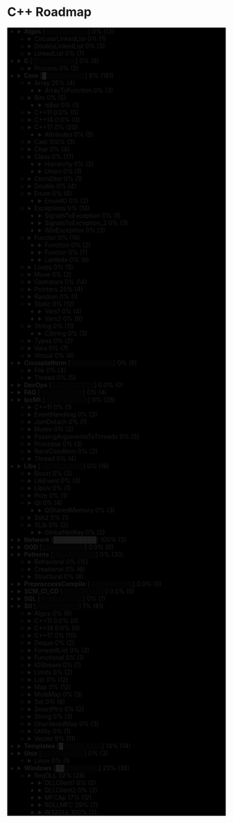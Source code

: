 # C++ Roadmap

<div style="background-color:black">

* <details close>
  <summary><b>Algos</b> [░░░░░░░░░░] 0% (13)</summary>

    * ❌ BubbleSort.cpp
    * ❌ InvertString.cpp

  </details>

  * <details close>
    <summary>CircularLinkedList 0% (1)</summary>

      * ❌ CircularLinkedList.cpp

    </details>

  * <details close>
    <summary>DoublyLinkedList 0% (3)</summary>

      * ❌ DoubleLinkedListDeletion.cpp
      * ❌ DoubleLinkedListInsertion.cpp
      * ❌ DoubleLinkedList.cpp

    </details>

  * <details close>
    <summary>LinkedList 0% (7)</summary>

      * ❌ LinkedListInsertion.cpp
      * ❌ DetectLoopInLinkedList.cpp
      * ❌ SortedMergeOfTwoLinkedList.cpp
      * ❌ ReverseALinkedList.cpp
      * ❌ LinkedListDeletion.cpp
      * ❌ PrintNthNodeFromTheEndOfLinkedList.cpp
      * ❌ LinkedListSearchForANode.cpp

    </details>

* <details close>
  <summary><b>C</b> [░░░░░░░░░░] 0% (8)</summary>

    * ❌ Time.cpp
    * ❌ Atoi.cpp
    * ❌ Printf.cpp
    * ❌ Strptime.cpp
    * ❌ BuffZero.cpp
    * ❌ VSnprintf.cpp

  </details>

  * <details close>
    <summary>Process 0% (2)</summary>

      * ❌ ExitFunctions.cpp
      * ❌ Exit.cpp

    </details>

* <details close>
  <summary><b>Core</b> [█░░░░░░░░░] 6% (161)</summary>

    * ✅ `Explicit.cpp`
    * ✅ `GoTo.cpp`
    * ✅ `ReturnBool.cpp`
    * ✅ `SwitchString.cpp`

  </details>

  * <details close>
    <summary>Array 25% (4)</summary>

      * ✅ `ArraySize.cpp`

    </details>

    * <details close>
      <summary>ArrayToFunction 0% (3)</summary>

        * ❌ ArrayToFunction3.cpp
        * ❌ ArrayToFunction1.cpp
        * ❌ ArrayToFunction2.cpp

      </details>

  * <details close>
    <summary>Bits 0% (5)</summary>

      * ❌ BitMask2.cpp
      * ❌ BitMask.cpp
      * ❌ bitset.cpp
      * ❌ BuffToint.cpp

    </details>

    * <details close>
      <summary>IsBot 0% (1)</summary>

        * ❌ main_BlackList.cpp

      </details>

  * <details close>
    <summary>C++11 0.0% (0)</summary>


    </details>

  * <details close>
    <summary>C++14 0.0% (0)</summary>


    </details>

  * <details close>
    <summary>C++17 0% (20)</summary>

      * ❌ TemplateAutoParam.cpp
      * ❌ StructuredBindings.cpp
      * ❌ NestedNamespaces.cpp
      * ❌ LambdaThisByValue.cpp
      * ❌ EnumListInitialization.cpp
      * ❌ StructuredBindingsRef.cpp
      * ❌ ConstexprIf.cpp
      * ❌ FAQ.md
      * ❌ BracedInitList.cpp
      * ❌ ConstexprLambda.cpp
      * ❌ FoldExpressions.cpp
      * ❌ InlineVars.cpp
      * ❌ TemplateArgDeduction.cpp
      * ❌ SelectionVarInitializer.cpp
      * ❌ Utf8CharLiterals.cpp

    </details>

    * <details close>
      <summary>Attributes 0% (5)</summary>

        * ❌ maybe_unused.cpp
        * ❌ FAQ.md
        * ❌ Sample1.cpp
        * ❌ fallthrough.cpp
        * ❌ nodiscard.cpp

      </details>

  * <details close>
    <summary>Cast 100% (3)</summary>

      * ✅ `ReinterpretCast.cpp`
      * ✅ `Casts.cpp`
      * ✅ `BoolCast.cpp`

    </details>

  * <details close>
    <summary>Char 0% (4)</summary>

      * ❌ IntToChar.cpp
      * ❌ Escape.cpp
      * ❌ UnicodeAnsi.cpp
      * ❌ SizeofUnicodes.cpp

    </details>

  * <details close>
    <summary>Class 0% (17)</summary>

      * ❌ MethodWithoutBody.cpp
      * ❌ InitConstructor.cpp
      * ❌ InheritanceFunctions.cpp
      * ❌ ConstructOrder.cpp
      * ❌ CopyConstructor1.cpp
      * ❌ EmptyStructSizeOf.cpp
      * ❌ SizeOfClass.cpp
      * ❌ CallMethod.cpp
      * ❌ InitOrder.cpp
      * ❌ FunctionDefinition.cpp
      * ❌ CpoyConstructor2.cpp
      * ❌ QuotedString.java
      * ❌ FriendClass.cpp
      * ❌ CondtructorOrder.cpp

    </details>

    * <details close>
      <summary>Hierarchy 0% (2)</summary>

        * ❌ Hierarchy.cpp
        * ❌ Proxy.cpp

      </details>

    * <details close>
      <summary>Union 0% (1)</summary>

        * ❌ Union.cpp

      </details>

  * <details close>
    <summary>CtorsDtor 0% (1)</summary>

      * ❌ ConstructNew.cpp

    </details>

  * <details close>
    <summary>Double 0% (4)</summary>

      * ❌ IntDoubleCompare.cpp
      * ❌ DoubleCast.cpp
      * ❌ DoubleCompare.cpp
      * ❌ IsGreater.cpp

    </details>

  * <details close>
    <summary>Enum 0% (6)</summary>

      * ❌ SafeEnum.cpp
      * ❌ SizeOf.cpp
      * ❌ ForEnum.cpp
      * ❌ CodeStyle.cpp

    </details>

    * <details close>
      <summary>EnumIO 0% (2)</summary>

        * ❌ EnumIO.h
        * ❌ EnumIO_test.cpp

      </details>

  * <details close>
    <summary>Exceptions 0% (10)</summary>

      * ❌ Try.cpp
      * ❌ Exception2.cpp
      * ❌ Exception3.cpp

    </details>

    * <details close>
      <summary>SignalsToException 0% (1)</summary>

        * ❌ SignalsToException.cpp

      </details>

    * <details close>
      <summary>SignalsToException_2 0% (3)</summary>

        * ❌ SignalHandler.h
        * ❌ SignalHandler.inl
        * ❌ SignalsToException_2.cpp

      </details>

    * <details close>
      <summary>WinException 0% (3)</summary>

        * ❌ CxWinException.cpp
        * ❌ WinException.cpp
        * ❌ CxWinException.h

      </details>

  * <details close>
    <summary>Functor 0% (19)</summary>

      * ❌ VariableArguments.cpp

    </details>

    * <details close>
      <summary>Function 0% (2)</summary>

        * ❌ NativeFunction.cpp
        * ❌ InlineFunction.cpp

      </details>

    * <details close>
      <summary>Functor 0% (7)</summary>

        * ❌ FunctorExample4.cpp
        * ❌ FunctorExample1.cpp
        * ❌ FunctorExample2.cpp
        * ❌ Functor.cpp
        * ❌ FunctorTarget.cpp
        * ❌ FunctorExample3.cpp
        * ❌ StaticFunctor.cpp

      </details>

    * <details close>
      <summary>Lambda 0% (9)</summary>

        * ❌ LambdaMemberVariableCapture.cpp
        * ❌ LambdaScopes.cpp
        * ❌ LambdaScopeFaultScenario.cpp
        * ❌ LambaExamples.cpp
        * ❌ LambdaPtrsSizes.cpp
        * ❌ LambdaScopesByValue.cpp
        * ❌ LambdaScopesByReference.cpp
        * ❌ GccLambdaLeaky.cpp
        * ❌ LambdaBasic.cpp

      </details>

  * <details close>
    <summary>Loops 0% (5)</summary>

      * ❌ ForBreak.cpp
      * ❌ SwitchCase.cpp
      * ❌ For.cpp
      * ❌ GoToLablel.cpp
      * ❌ ForVoid.cpp

    </details>

  * <details close>
    <summary>Move 0% (2)</summary>

      * ❌ MoveRef.cpp
      * ❌ Move.cpp

    </details>

  * <details close>
    <summary>Operators 0% (14)</summary>

      * ❌ OverloadingPrefixIncermentDecrementOperator.cpp
      * ❌ NamespaceOperator.cpp
      * ❌ DecIncInt.cpp
      * ❌ OperatorsNewDelete.cpp
      * ❌ Exclamanation.cpp
      * ❌ PlacementNew.cpp
      * ❌ OverloadingLogicalOperator.cpp
      * ❌ OperatorIn.cpp
      * ❌ OverloadingArithmeticOperator.cpp
      * ❌ OverloadingInputOutputOperator.cpp
      * ❌ OverloadingPostfixIncermentDecrementOperator.cpp
      * ❌ OverloadingUnaryOperator.cpp
      * ❌ ZeroDivision.cpp
      * ❌ OverloadingArithmeticOperatorUsingMemberFunction.cpp

    </details>

  * <details close>
    <summary>Pointers 25% (4)</summary>

      * ✅ `xPTR_DELETE.cpp`
      * ❌ CatchPtr.hpp
      * ❌ FunctionPtr.cpp
      * ❌ AutoPtr.h

    </details>

  * <details close>
    <summary>Random 0% (1)</summary>

      * ❌ Random.cpp

    </details>

  * <details close>
    <summary>Static 0% (12)</summary>

      * ❌ StaticHolder.cpp
      * ❌ Data.cpp

    </details>

    * <details close>
      <summary>Vars1 0% (4)</summary>

        * ❌ module.h
        * ❌ main_Var1.cpp
        * ❌ header.h
        * ❌ module.inl

      </details>

    * <details close>
      <summary>Vars2 0% (6)</summary>

        * ❌ CxVars.inl
        * ❌ module.h
        * ❌ CVar.h
        * ❌ CxVars.h
        * ❌ main_Var2.cpp
        * ❌ module.inl

      </details>

  * <details close>
    <summary>String 0% (11)</summary>

      * ❌ StringView.cpp
      * ❌ OtherUsefulFunction.cpp
      * ❌ CapacityFunction.cpp
      * ❌ InitializationWays.cpp
      * ❌ InputFunction.cpp
      * ❌ IteratorFunction.cpp
      * ❌ Reverse.cpp
      * ❌ ManipulatingFunction.cpp

    </details>

    * <details close>
      <summary>CString 0% (3)</summary>

        * ❌ main_CString.cpp
        * ❌ CString.inl
        * ❌ CString.h

      </details>

  * <details close>
    <summary>Types 0% (2)</summary>

      * ❌ TypeNames.cpp
      * ❌ TypeSizes.cpp

    </details>

  * <details close>
    <summary>Vars 0% (7)</summary>

      * ❌ VarVisibility.cpp
      * ❌ LvalueRvalue.cpp
      * ❌ GlobalVar2.cpp
      * ❌ GlobalVar1.cpp
      * ❌ InitMembers.cpp
      * ❌ ValueInitialization.cpp
      * ❌ InitVars.cpp

    </details>

  * <details close>
    <summary>Virtual 0% (6)</summary>

      * ❌ VirtualInheritance1.cpp
      * ❌ VirtualDestructor.txt
      * ❌ VirtualFunction1.cpp
      * ❌ VirtualInheritance2.cpp
      * ❌ VirtualFunction2.cpp
      * ❌ PureVirtual.cpp

    </details>

* <details close>
  <summary><b>Crossplatform</b> [░░░░░░░░░░] 0% (9)</summary>


  </details>

  * <details close>
    <summary>File 0% (4)</summary>

      * ❌ FileRouter.inl
      * ❌ File_old.h
      * ❌ FileRouter.h
      * ❌ File.h

    </details>

  * <details close>
    <summary>Thread 0% (5)</summary>

      * ❌ IThreadImpl_win.h
      * ❌ Thread.h
      * ❌ Thread_old.h
      * ❌ IThreadImpl_posix.h
      * ❌ IThreadImpl.h

    </details>

* <details close>
  <summary><b>DevOps</b> [░░░░░░░░░░] 0.0% (0)</summary>


  </details>

* <details close>
  <summary><b>FAQ</b> [░░░░░░░░░░] 0% (4)</summary>

    * ❌ CppQuestions.md
    * ❌ FAQ.txt
    * ❌ CppInterview400_dou.ua.md
    * ❌ RSDN.md

  </details>

* <details close>
  <summary><b>IpcMt</b> [░░░░░░░░░░] 0% (28)</summary>

    * ❌ signal_stacktrace.cpp
    * ❌ psiginfo.cpp
    * ❌ signal_ctrl_c.cpp
    * ❌ FAQ.md
    * ❌ ThreadHarwareConcurrency.cpp
    * ❌ condition_variable.cpp
    * ❌ signal.cpp
    * ❌ IpcMethods.txt

  </details>

  * <details close>
    <summary>C++11 0% (1)</summary>

      * ❌ atomic_flag.cpp

    </details>

  * <details close>
    <summary>EventHandling 0% (3)</summary>

      * ❌ ConditionalVariableBasics.cpp
      * ❌ BasicXMLEventHandlingUsingConditionalVariable.cpp
      * ❌ BasicXMLEventHandling.cpp

    </details>

  * <details close>
    <summary>JoinDetach 0% (1)</summary>

      * ❌ JoiningThreads.cpp

    </details>

  * <details close>
    <summary>Mutex 0% (3)</summary>

      * ❌ MutexLockUnlock.cpp
      * ❌ MutexLockUnlock2.cpp
      * ❌ MutexLockGuard.cpp

    </details>

  * <details close>
    <summary>PassingArgumentsToThreads 0% (3)</summary>

      * ❌ PassingPointersTThread.cpp
      * ❌ PassingReferencesToThread.cpp
      * ❌ PassingSimpleArgumentsToThread.cpp

    </details>

  * <details close>
    <summary>Proccess 0% (3)</summary>

      * ❌ Wait.cpp
      * ❌ ExecuteBin.cpp
      * ❌ GetStdInOutError.cpp

    </details>

  * <details close>
    <summary>RaceCondition 0% (2)</summary>

      * ❌ RaceConditionExample.cpp
      * ❌ RaceConditionExample2.cpp

    </details>

  * <details close>
    <summary>Thread 0% (4)</summary>

      * ❌ ThreadCreationUsingLambdaFunction.cpp
      * ❌ ThreadCreationUsingFunctionPointer.cpp
      * ❌ DifferentiatingBetweenThread.cpp
      * ❌ ThreadCreationUsingFunctionObjects.cpp

    </details>

* <details close>
  <summary><b>Libs</b> [░░░░░░░░░░] 0% (16)</summary>


  </details>

  * <details close>
    <summary>Boost 0% (3)</summary>

      * ❌ ScopeArray.cpp
      * ❌ ProgramOptions.cpp
      * ❌ Bind.cpp

    </details>

  * <details close>
    <summary>LibEvent 0% (4)</summary>

      * ❌ all_test.cpp
      * ❌ FAQ.txt
      * ❌ time-test.c
      * ❌ signal-test.c

    </details>

  * <details close>
    <summary>LibUv 0% (1)</summary>

      * ❌ FAQ.md

    </details>

  * <details close>
    <summary>Pcre 0% (1)</summary>

      * ❌ pcrepp.cpp.off

    </details>

  * <details close>
    <summary>Qt 0% (4)</summary>

      * ❌ HttpUpload.cpp

    </details>

    * <details close>
      <summary>QSharedMemory 0% (3)</summary>

        * ❌ main_MainDialog.cpp
        * ❌ MainDialog.cpp
        * ❌ MainDialog.h

      </details>

  * <details close>
    <summary>Ssh2 0% (1)</summary>

      * ❌ SSH2.cpp

    </details>

  * <details close>
    <summary>XLib 0% (2)</summary>


    </details>

    * <details close>
      <summary>GlobalHotKey 0% (2)</summary>

        * ❌ xgrabkey.c
        * ❌ xgrabkey_2.c

      </details>

* <details close>
  <summary><b>Network</b> [██████████] 100% (3)</summary>

    * ✅ `IpString.cpp`
    * ✅ `TcpUdpDiffs.md`
    * ✅ `Mount.cpp`

  </details>

* <details close>
  <summary><b>OOD</b> [░░░░░░░░░░] 0.0% (0)</summary>


  </details>

* <details close>
  <summary><b>Patterns</b> [░░░░░░░░░░] 0% (30)</summary>

    * ❌ FAQ.md

  </details>

  * <details close>
    <summary>Behavioral 0% (15)</summary>

      * ❌ memento.cpp
      * ❌ iterator.cpp
      * ❌ strategy.cpp
      * ❌ visitor2.cpp
      * ❌ observer.cpp
      * ❌ visitor1.cpp
      * ❌ interpreter.cpp
      * ❌ template_method.cpp
      * ❌ chain_of_responsibility.cpp
      * ❌ command.cpp
      * ❌ state.cpp
      * ❌ mediator.cpp
      * ❌ null_object.cpp
      * ❌ iterator_with_operators.cpp
      * ❌ observer2.cpp

    </details>

  * <details close>
    <summary>Creational 0% (6)</summary>

      * ❌ ClassFactory.cpp
      * ❌ Singleton.cpp
      * ❌ Builder.cpp
      * ❌ FactoryMethod.cpp
      * ❌ AbstractFactory.cpp
      * ❌ Prototype.cpp

    </details>

  * <details close>
    <summary>Structural 0% (8)</summary>

      * ❌ adapter.cpp
      * ❌ ContainerFacade.h
      * ❌ proxy.cpp
      * ❌ bridge.cpp
      * ❌ facade.cpp
      * ❌ decorator.cpp
      * ❌ composite.cpp
      * ❌ flyweight.cpp

    </details>

* <details close>
  <summary><b>PreproccessCompile</b> [░░░░░░░░░░] 0.0% (0)</summary>


  </details>

* <details close>
  <summary><b>SCM_CI_CD</b> [░░░░░░░░░░] 0.0% (0)</summary>


  </details>

* <details close>
  <summary><b>SQL</b> [░░░░░░░░░░] 0% (1)</summary>

    * ❌ test.sql

  </details>

* <details close>
  <summary><b>Stl</b> [░░░░░░░░░░] 1% (81)</summary>

    * ❌ StlFeatures.txt

  </details>

  * <details close>
    <summary>Algos 0% (6)</summary>

      * ❌ difference.cpp
      * ❌ accumulate.cpp
      * ❌ sort.txt
      * ❌ replace_if.cpp
      * ❌ transform.cpp
      * ❌ set_symmetric_difference.cpp

    </details>

  * <details close>
    <summary>C++11 0.0% (0)</summary>


    </details>

  * <details close>
    <summary>C++14 0.0% (0)</summary>


    </details>

  * <details close>
    <summary>C++17 0% (10)</summary>

      * ❌ Any.cpp
      * ❌ StringView2.cpp
      * ❌ Invoke.cpp
      * ❌ Variant.cpp
      * ❌ ParallelAlgos.cpp
      * ❌ Apply.cpp
      * ❌ Optional.cpp
      * ❌ Fs.cpp
      * ❌ Byte.cpp
      * ❌ MapSetSplicing.cpp

    </details>

  * <details close>
    <summary>Deque 0% (2)</summary>

      * ❌ DequeImplementation.cpp
      * ❌ DequeOperations.cpp

    </details>

  * <details close>
    <summary>ForwardList 0% (3)</summary>

      * ❌ ForwardListOperation2.cpp
      * ❌ ForwardListOperation1.cpp
      * ❌ ForwardListAssign.cpp

    </details>

  * <details close>
    <summary>Functional 0% (1)</summary>

      * ❌ ref.cpp

    </details>

  * <details close>
    <summary>IOStream 0% (1)</summary>

      * ❌ OperatorOutput.cpp

    </details>

  * <details close>
    <summary>Limits 0% (2)</summary>

      * ❌ NumericLimits.cpp
      * ❌ DoubleLimits.cpp

    </details>

  * <details close>
    <summary>List 0% (12)</summary>

      * ❌ splice.cpp
      * ❌ ListErase.cpp
      * ❌ insertInLoop.cpp
      * ❌ ListSearchUsingGenerate.cpp
      * ❌ ListRemove.cpp
      * ❌ ListOperations.cpp
      * ❌ insert.cpp
      * ❌ ListRemoveIf.cpp
      * ❌ ListSort.cpp
      * ❌ ListConditionalEraseWhileIteration.cpp
      * ❌ ListSearchUsingFind.cpp
      * ❌ list.cpp

    </details>

  * <details close>
    <summary>Map 0% (12)</summary>

      * ❌ Maps.cpp
      * ❌ OperatorAccess.cpp
      * ❌ MapReversePrint.cpp
      * ❌ MapComparison.cpp
      * ❌ MapOperatorAccessElement.cpp
      * ❌ MapDeletionByIteratorRange.cpp
      * ❌ MapComparisonByUserDefinedObjects.cpp
      * ❌ Erase.cpp
      * ❌ MapInsertion.cpp
      * ❌ MapUnorderedMap.cpp
      * ❌ MapBasics.cpp
      * ❌ Bool.cpp

    </details>

  * <details close>
    <summary>MultiMap 0% (3)</summary>

      * ❌ MultimapOperations.cpp
      * ❌ MultimapCI.cpp
      * ❌ MultimapBasics.cpp

    </details>

  * <details close>
    <summary>Set 0% (8)</summary>

      * ❌ SetInsertionUsingIteratorRange.cpp
      * ❌ set_insert.cpp
      * ❌ SetsWithUserDefinedClassesUsingComparator.cpp
      * ❌ SetsBasics.cpp
      * ❌ SearchInASet.cpp
      * ❌ SetErase.cpp
      * ❌ VerifyAndInsertInSet.cpp
      * ❌ SetsWithUserDefinedClasses.cpp

    </details>

  * <details close>
    <summary>SmartPtrs 0% (2)</summary>

      * ❌ AutoPtrVSUniquePtr.cpp
      * ❌ smart-pointers-in-cpp11.html

    </details>

  * <details close>
    <summary>String 0% (3)</summary>

      * ❌ reverse.cpp
      * ❌ CstrNull.cpp
      * ❌ stringWithNull.cpp

    </details>

  * <details close>
    <summary>UnorderedMap 0% (3)</summary>

      * ❌ UnorderedMapInitialization.cpp
      * ❌ UnorderedMapInsertion.cpp
      * ❌ UnorderedMapBasics.cpp

    </details>

  * <details close>
    <summary>Utility 0% (1)</summary>

      * ❌ forward.cpp

    </details>

  * <details close>
    <summary>Vector 9% (11)</summary>

      * ❌ RandomNumberInitializationInVector.cpp
      * ❌ RemoveAllOccurrencesOfAnElementFromVector.cpp
      * ❌ VectorOperations1.cpp
      * ✅ `slice.cpp`
      * ❌ VectorInitialization.cpp
      * ❌ VectorOperations3.cpp
      * ❌ SimpleOperationsOnVector.cpp
      * ❌ VectorEraseRemove.cpp
      * ❌ VectorListDequePushBack.cpp
      * ❌ VectorOperations2.cpp
      * ❌ RemoveAllOccurrencesOfAnElementFromVector2.cpp

    </details>

* <details close>
  <summary><b>Templates</b> [█░░░░░░░░░] 14% (14)</summary>

    * ❌ MaximumOfTwoValues.cpp
    * ❌ VariadicFunc.cpp
    * ❌ AverageOfValuesInObjects.cpp
    * ❌ MaximumOfTwoObjects.cpp
    * ✅ `FAQ.md`
    * ❌ Templates_and_Classes.txt
    * ❌ VariadicTemplates3.cpp
    * ❌ AverageOfAnArray.cpp
    * ❌ Export.cpp
    * ❌ VariadicTemplates2.cpp
    * ❌ ClassTemplate.cpp
    * ❌ VariadicTemplates.cpp
    * ✅ `Export.h`
    * ❌ Params.cpp

  </details>

* <details close>
  <summary><b>Unix</b> [░░░░░░░░░░] 0% (3)</summary>

    * ❌ umask.cpp
    * ❌ Fork.cpp

  </details>

  * <details close>
    <summary>Linux 0% (1)</summary>

      * ❌ inotify.cpp

    </details>

* <details close>
  <summary><b>Windows</b> [██░░░░░░░░] 23% (39)</summary>

    * ❌ CxHandle.cpp
    * ❌ getuid.cpp
    * ❌ Batery.cpp
    * ❌ OsBit.txt
    * ❌ AnsiUtf8.cpp
    * ❌ Event.cpp
    * ❌ GetTokenInformation.cpp
    * ❌ CommandLine.cpp
    * ❌ MemoryUsage.cpp
    * ❌ OsBit.cpp
    * ❌ WaitForSingleObject.cpp

  </details>

  * <details close>
    <summary>RegDLL 32% (28)</summary>


    </details>

    * <details close>
      <summary>DLLClient1 0% (2)</summary>

        * ❌ DLLCode.h
        * ❌ DLLCode.cpp

      </details>

    * <details close>
      <summary>DLLClient2 0% (2)</summary>

        * ❌ DLLCode.h
        * ❌ DLLClient2.cpp

      </details>

    * <details close>
      <summary>MFCAp 17% (12)</summary>

        * ✅ `StdAfx.cpp`
        * ❌ MainFrm.cpp
        * ❌ Resource.h
        * ❌ MFCApView.h
        * ❌ MFCApDoc.h
        * ❌ DLLCode.h
        * ❌ MFCApView.cpp
        * ❌ MFCAp.h
        * ❌ MFCAp.cpp
        * ❌ MFCApDoc.cpp
        * ❌ MainFrm.h
        * ✅ `StdAfx.h`

      </details>

    * <details close>
      <summary>RDLLMFC 29% (7)</summary>

        * ❌ StdAfx.cpp
        * ❌ RDLLMFC.cpp
        * ❌ RDLLMFC.h
        * ✅ `Resource.h`
        * ❌ DLLCode.h
        * ❌ DLLCode.cpp
        * ✅ `StdAfx.h`

      </details>

    * <details close>
      <summary>W32DLL 100% (5)</summary>

        * ✅ `StdAfx.cpp`
        * ✅ `DLLCode.h`
        * ✅ `DLLCode.cpp`
        * ✅ `W32DLL.cpp`
        * ✅ `StdAfx.h`

      </details>

</div>
